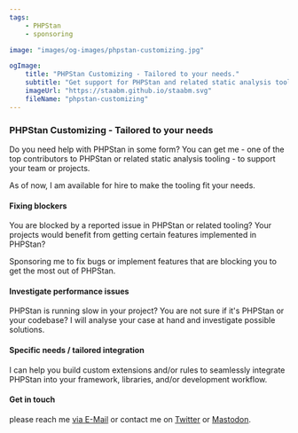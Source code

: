 ```yaml
---
tags:
    - PHPStan
    - sponsoring

image: "images/og-images/phpstan-customizing.jpg"

ogImage:
    title: "PHPStan Customizing - Tailored to your needs."
    subtitle: "Get support for PHPStan and related static analysis tooling."
    imageUrl: "https://staabm.github.io/staabm.svg"
    fileName: "phpstan-customizing"
---
```


### PHPStan Customizing - Tailored to your needs

Do you need help with PHPStan in some form?
You can get me - one of the top contributors to PHPStan or related static analysis tooling - to support your team or projects.

As of now, I am available for hire to make the tooling fit your needs.


#### Fixing blockers

You are blocked by a reported issue in PHPStan or related tooling?
Your projects would benefit from getting certain features implemented in PHPStan?

Sponsoring me to fix bugs or implement features that are blocking you to get the most out of PHPStan.


#### Investigate performance issues

PHPStan is running slow in your project? You are not sure if it's PHPStan or your codebase?
I will analyse your case at hand and investigate possible solutions.


#### Specific needs / tailored integration

I can help you build custom extensions and/or rules to seamlessly integrate PHPStan into your framework, libraries, and/or development workflow.


#### Get in touch

please reach me <a href="mailto:maggus.staab+phpstan@gmail.com">via E-Mail</a> or contact me on <a href="https://twitter.com/markusstaab">Twitter</a> or <a href="https://phpc.social/@markusstaab">Mastodon</a>.
